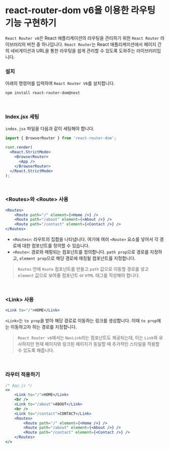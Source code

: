 # react-router-dom v6을 이용한 라우팅 기능 구현하기

`React Router v6`은 React 애플리케이션의 라우팅을 관리하기 위한 `React Router` 라이브러리의 버전 중 하나입니다. `React Router`는 React 애플리케이션에서 페이지 간의 네비게이션과 URL을 통한 라우팅을 쉽게 관리할 수 있도록 도와주는 라이브러리입니다.
<br/>

### 설치

아래의 명령어를 입력하여 `React Router V6`를 설치합니다.

```bash
npm install react-router-dom@next
```

<br/>

### Index.jsx 세팅

`index.jsx` 파일을 다음과 같이 세팅해야 합니다.

```jsx
import { BrowserRouter } from 'react-router-dom';
```

```jsx
root.render(
  <React.StrictMode>
    <BrowserRouter>
      <App />
    </BrowserRouter>
  </React.StrictMode>
);
```

<br/>

### <Routes\>와 <Route\> 사용

```jsx
<Routes>
    <Route path="/" element={<Home />} />
    <Route path="/about" element={<About />} />
    <Route path="/contact" element={<Contact />} />
</Routes>
```

- `<Routes>`: 라우트의 집합을 나타냅니다. 여기에 여러 `<Route>` 요소를 넣어서 각 경로에 대한 컴포넌트를 정의할 수 있습니다.
- `<Route>`: 경로와 매핑되는 컴포넌트를 정의합니다. `path prop`으로 경로를 지정하고, `element prop`으로 해당 경로에 매칭될 컴포넌트를 지정합니다.

> `Routes` 안에 `Route` 컴포넌트를 만들고 `path` 값으로 이동할 경로를 넣고 `element` 값으로 보여줄 컴포넌트 or `HTML` 태그를 작성해야 합니다.

<br />

### <Link\> 사용

```jsx
<Link to="/">HOME</Link>
```

`<Link>`는 `to prop`을 받아 해당 경로로 이동하는 링크를 생성합니다. 이때 `to prop`에는 이동하고자 하는 경로를 지정합니다.

> `React Router v6`에서는 `NavLink`라는 컴포넌트도 제공되는데, 이는 `Link`와 유사하지만 현재 페이지와 링크된 페이지가 동일할 때 추가적인 스타일을 적용할 수 있도록 해줍니다.

<br/>

### 라우터 적용하기

```jsx
/* App.js */
<>
    <Link to="/">HOME</Link>
    <br />
    <Link to="/about">ABOUT</Link>
    <br />
    <Link to="/contact">CONTACT</Link>
    <Routes>
        <Route path="/" element={<Home />} />
        <Route path="/about" element={<About />} />
        <Route path="/contact" element={<Contact />} />
    </Routes>
</>
```
